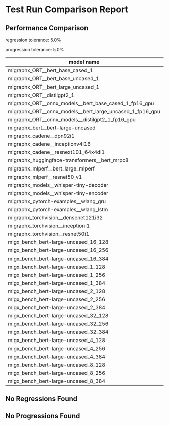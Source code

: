 # Test Run Comparison Report

## Performance Comparison

regression tolerance: 5.0%

progression tolerance: 5.0%

|model name|exit_status|analysis|old_time_ms|new_time_ms|change_ms|percent_change|
|---|---|---|---|---|---|---|
|migraphx_ORT__bert_base_cased_1|PASS|progression|242.7406|199.5497|-43.1909|-17.79%|
|migraphx_ORT__bert_base_uncased_1|PASS|within tol|200.3591|195.784|-4.5751|-2.28%|
|migraphx_ORT__bert_large_uncased_1|PASS|within tol|569.8298|559.6408|-10.1891|-1.79%|
|migraphx_ORT__distilgpt2_1|PASS|within tol|78.2189|78.6985|0.4797|0.61%|
|migraphx_ORT__onnx_models__bert_base_cased_1_fp16_gpu|Numerics|within tol|190.2835|191.8899|1.6064|0.84%|
|migraphx_ORT__onnx_models__bert_large_uncased_1_fp16_gpu|Numerics|within tol|551.3446|546.2256|-5.119|-0.93%|
|migraphx_ORT__onnx_models__distilgpt2_1_fp16_gpu|Numerics|within tol|105.3453|100.1207|-5.2246|-4.96%|
|migraphx_bert__bert-large-uncased|PASS|within tol|367.6111|370.9923|3.3812|0.92%|
|migraphx_cadene__dpn92i1|PASS|within tol|181.7319|180.6562|-1.0757|-0.59%|
|migraphx_cadene__inceptionv4i16|PASS|within tol|5454.704|5336.4382|-118.2659|-2.17%|
|migraphx_cadene__resnext101_64x4di1|PASS|progression|361.5867|328.8302|-32.7566|-9.06%|
|migraphx_huggingface-transformers__bert_mrpc8|PASS|within tol|432.7529|420.1606|-12.5923|-2.91%|
|migraphx_mlperf__bert_large_mlperf|Numerics|regression|497.1717|563.8923|66.7206|13.42%|
|migraphx_mlperf__resnet50_v1|PASS|within tol|92.1886|94.5376|2.349|2.55%|
|migraphx_models__whisper-tiny-decoder|PASS|progression|70.4606|62.7|-7.7606|-11.01%|
|migraphx_models__whisper-tiny-encoder|Numerics|within tol|215.2725|212.9795|-2.293|-1.07%|
|migraphx_pytorch-examples__wlang_gru|PASS|progression|107.2358|65.3549|-41.8809|-39.05%|
|migraphx_pytorch-examples__wlang_lstm|PASS|regression|18.8483|20.738|1.8897|10.03%|
|migraphx_torchvision__densenet121i32|PASS|within tol|1506.8981|1432.953|-73.9452|-4.91%|
|migraphx_torchvision__inceptioni1|PASS|progression|296.0864|202.2308|-93.8556|-31.7%|
|migraphx_torchvision__resnet50i1|PASS|within tol|83.1276|83.386|0.2584|0.31%|
|migx_bench_bert-large-uncased_16_128|PASS|within tol|1540.3336|1548.6553|8.3217|0.54%|
|migx_bench_bert-large-uncased_16_256|PASS|within tol|5380.3373|5311.2397|-69.0975|-1.28%|
|migx_bench_bert-large-uncased_16_384|Numerics|within tol|9948.2189|9707.3202|-240.8987|-2.42%|
|migx_bench_bert-large-uncased_1_128|PASS|regression|155.6458|199.3471|43.7012|28.08%|
|migx_bench_bert-large-uncased_1_256|PASS|within tol|295.2577|290.9419|-4.3158|-1.46%|
|migx_bench_bert-large-uncased_1_384|PASS|regression|406.4338|440.0205|33.5866|8.26%|
|migx_bench_bert-large-uncased_2_128|PASS|within tol|288.1385|293.166|5.0275|1.74%|
|migx_bench_bert-large-uncased_2_256|PASS|progression|555.467|424.2699|-131.1971|-23.62%|
|migx_bench_bert-large-uncased_2_384|PASS|regression|658.8255|774.7084|115.883|17.59%|
|migx_bench_bert-large-uncased_32_128|PASS|within tol|4985.7115|5056.6193|70.9079|1.42%|
|migx_bench_bert-large-uncased_32_256|PASS|within tol|13695.9374|13985.7947|289.8573|2.12%|
|migx_bench_bert-large-uncased_32_384|Numerics|within tol|23803.0909|24014.3654|211.2745|0.89%|
|migx_bench_bert-large-uncased_4_128|PASS|progression|1076.7315|649.1701|-427.5615|-39.71%|
|migx_bench_bert-large-uncased_4_256|PASS|regression|787.8997|852.5437|64.6439|8.2%|
|migx_bench_bert-large-uncased_4_384|PASS|within tol|1261.468|1242.1063|-19.3617|-1.53%|
|migx_bench_bert-large-uncased_8_128|PASS|regression|1188.5729|1760.0685|571.4956|48.08%|
|migx_bench_bert-large-uncased_8_256|PASS|within tol|1656.0572|1643.8856|-12.1715|-0.73%|
|migx_bench_bert-large-uncased_8_384|PASS|within tol|3447.4894|3421.7528|-25.7366|-0.75%|

## No Regressions Found

## No Progressions Found

